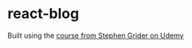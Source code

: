 # react-blog

Built using the [course from Stephen Grider on Udemy](https://www.udemy.com/react-redux)
